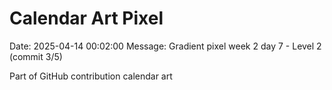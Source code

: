 # Calendar Art Pixel

Date: 2025-04-14 00:02:00
Message: Gradient pixel week 2 day 7 - Level 2 (commit 3/5)

Part of GitHub contribution calendar art
